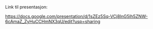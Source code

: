 Link til presentasjon:

https://docs.google.com/presentation/d/1sZEz5Sq-VCj8lnG5lh5ZNW-6cAmaZ_ZyHuCCHmNX3qU/edit?usp=sharing